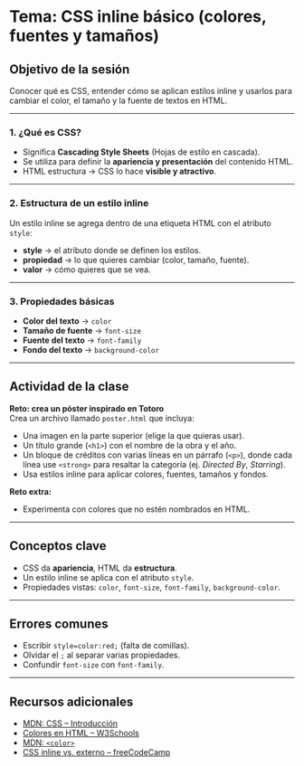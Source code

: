 # Tema: CSS inline básico (colores, fuentes y tamaños)

## Objetivo de la sesión
Conocer qué es CSS, entender cómo se aplican estilos inline y usarlos para cambiar el color, el tamaño y la fuente de textos en HTML.

---

### 1. ¿Qué es CSS?

- Significa **Cascading Style Sheets** (Hojas de estilo en cascada).
- Se utiliza para definir la **apariencia y presentación** del contenido HTML.
- HTML estructura → CSS lo hace **visible y atractivo**.

---

### 2. Estructura de un estilo inline

Un estilo inline se agrega dentro de una etiqueta HTML con el atributo `style`:

- **style** → el atributo donde se definen los estilos.  
- **propiedad** → lo que quieres cambiar (color, tamaño, fuente).  
- **valor** → cómo quieres que se vea.  

---

### 3. Propiedades básicas

- **Color del texto** → `color`  
- **Tamaño de fuente** → `font-size`  
- **Fuente del texto** → `font-family`  
- **Fondo del texto** → `background-color`  

---

## Actividad de la clase

**Reto: crea un póster inspirado en Totoro**  
Crea un archivo llamado `poster.html` que incluya:  
- Una imagen en la parte superior (elige la que quieras usar).  
- Un título grande (`<h1>`) con el nombre de la obra y el año.  
- Un bloque de créditos con varias líneas en un párrafo (`<p>`), donde cada línea use `<strong>` para resaltar la categoría (ej. *Directed By*, *Starring*).  
- Usa estilos inline para aplicar colores, fuentes, tamaños y fondos.  

**Reto extra:**  
- Experimenta con colores que no estén nombrados en HTML.  
 
---

## Conceptos clave

- CSS da **apariencia**, HTML da **estructura**.  
- Un estilo inline se aplica con el atributo `style`.  
- Propiedades vistas: `color`, `font-size`, `font-family`, `background-color`.  

---

## Errores comunes

- Escribir `style=color:red;` (falta de comillas).  
- Olvidar el `;` al separar varias propiedades.  
- Confundir `font-size` con `font-family`.  

---

## Recursos adicionales

- [MDN: CSS – Introducción](https://developer.mozilla.org/es/docs/Learn/CSS/First_steps/What_is_CSS)
- [Colores en HTML – W3Schools](https://www.w3schools.com/html/html_colors.asp)
- [MDN: `<color>`](https://developer.mozilla.org/es/docs/Web/CSS/color_value)
- [CSS inline vs. externo – freeCodeCamp](https://www.freecodecamp.org/espanol/news/que-es-css-guia-de-iniciacion/)